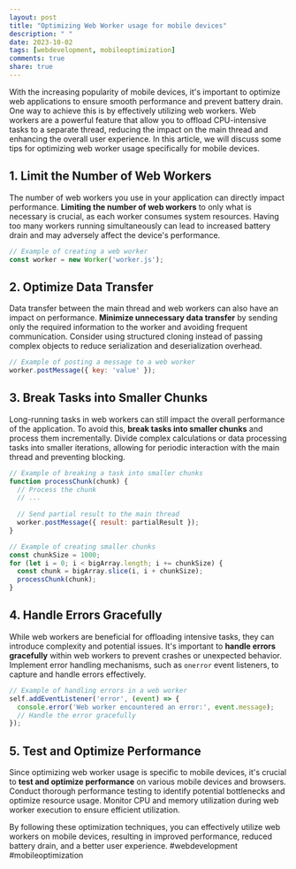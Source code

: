 ```yaml
---
layout: post
title: "Optimizing Web Worker usage for mobile devices"
description: " "
date: 2023-10-02
tags: [webdevelopment, mobileoptimization]
comments: true
share: true
---
```


With the increasing popularity of mobile devices, it's important to optimize web applications to ensure smooth performance and prevent battery drain. One way to achieve this is by effectively utilizing web workers. Web workers are a powerful feature that allow you to offload CPU-intensive tasks to a separate thread, reducing the impact on the main thread and enhancing the overall user experience. In this article, we will discuss some tips for optimizing web worker usage specifically for mobile devices.

## 1. Limit the Number of Web Workers
The number of web workers you use in your application can directly impact performance. **Limiting the number of web workers** to only what is necessary is crucial, as each worker consumes system resources. Having too many workers running simultaneously can lead to increased battery drain and may adversely affect the device's performance.

```javascript
// Example of creating a web worker
const worker = new Worker('worker.js');
```

## 2. Optimize Data Transfer
Data transfer between the main thread and web workers can also have an impact on performance. **Minimize unnecessary data transfer** by sending only the required information to the worker and avoiding frequent communication. Consider using structured cloning instead of passing complex objects to reduce serialization and deserialization overhead.

```javascript
// Example of posting a message to a web worker
worker.postMessage({ key: 'value' });
```

## 3. Break Tasks into Smaller Chunks
Long-running tasks in web workers can still impact the overall performance of the application. To avoid this, **break tasks into smaller chunks** and process them incrementally. Divide complex calculations or data processing tasks into smaller iterations, allowing for periodic interaction with the main thread and preventing blocking.

```javascript
// Example of breaking a task into smaller chunks
function processChunk(chunk) {
  // Process the chunk
  // ...
  
  // Send partial result to the main thread
  worker.postMessage({ result: partialResult });
}

// Example of creating smaller chunks
const chunkSize = 1000;
for (let i = 0; i < bigArray.length; i += chunkSize) {
  const chunk = bigArray.slice(i, i + chunkSize);
  processChunk(chunk);
}
```

## 4. Handle Errors Gracefully
While web workers are beneficial for offloading intensive tasks, they can introduce complexity and potential issues. It's important to **handle errors gracefully** within web workers to prevent crashes or unexpected behavior. Implement error handling mechanisms, such as `onerror` event listeners, to capture and handle errors effectively.

```javascript
// Example of handling errors in a web worker
self.addEventListener('error', (event) => {
  console.error('Web worker encountered an error:', event.message);
  // Handle the error gracefully
});
```

## 5. Test and Optimize Performance
Since optimizing web worker usage is specific to mobile devices, it's crucial to **test and optimize performance** on various mobile devices and browsers. Conduct thorough performance testing to identify potential bottlenecks and optimize resource usage. Monitor CPU and memory utilization during web worker execution to ensure efficient utilization.

By following these optimization techniques, you can effectively utilize web workers on mobile devices, resulting in improved performance, reduced battery drain, and a better user experience. #webdevelopment #mobileoptimization